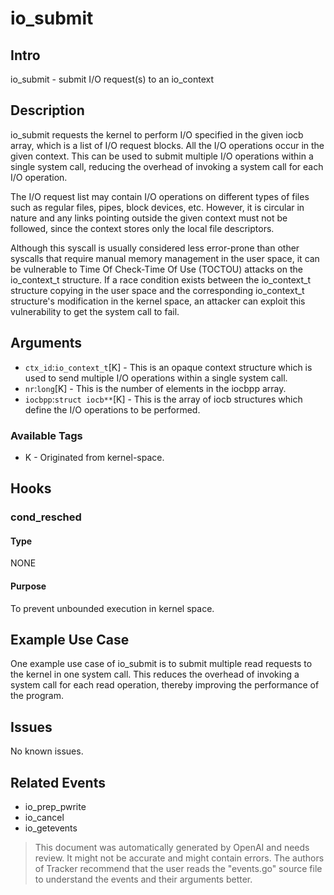 
# io_submit

## Intro
io_submit - submit I/O request(s) to an io_context

## Description
io_submit requests the kernel to perform I/O specified in the given iocb array, which is a list of I/O request blocks. All the I/O operations occur in the given context. This can be used to submit multiple I/O operations within a single system call, reducing the overhead of invoking a system call for each I/O operation. 

The I/O request list may contain I/O operations on different types of files such as regular files, pipes, block devices, etc. However, it is circular in nature and any links pointing outside the given context must not be followed, since the context stores only the local file descriptors.

Although this syscall is usually considered less error-prone than other syscalls that require manual memory management in the user space, it can be vulnerable to Time Of Check-Time Of Use (TOCTOU) attacks on the io_context_t structure. If a race condition exists between the io_context_t structure copying in the user space and the corresponding io_context_t structure's modification in the kernel space, an attacker can exploit this vulnerability to get the system call to fail.

## Arguments
* `ctx_id`:`io_context_t`[K] - This is an opaque context structure which is used to send multiple I/O operations within a single system call. 
* `nr`:`long`[K] - This is the number of elements in the iocbpp array. 
* `iocbpp`:`struct iocb**`[K] - This is the array of iocb structures which define the I/O operations to be performed.

### Available Tags
* K - Originated from kernel-space.

## Hooks
### cond_resched
#### Type
NONE
#### Purpose
To prevent unbounded execution in kernel space.

## Example Use Case
One example use case of io_submit is to submit multiple read requests to the kernel in one system call. This reduces the overhead of invoking a system call for each read operation, thereby improving the performance of the program.

## Issues
No known issues.

## Related Events
* io_prep_pwrite
* io_cancel
* io_getevents

> This document was automatically generated by OpenAI and needs review. It might
> not be accurate and might contain errors. The authors of Tracker recommend that
> the user reads the "events.go" source file to understand the events and their
> arguments better.
